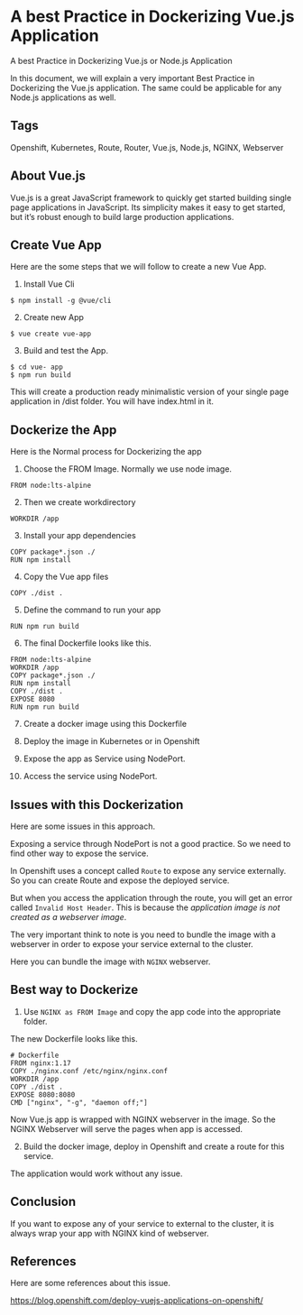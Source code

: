 # A best Practice in Dockerizing Vue.js Application

A best Practice in Dockerizing Vue.js or Node.js Application

In this document, we will explain a very important Best Practice in Dockerizing the Vue.js application. The same could be applicable for any Node.js applications as well.

## Tags

Openshift, Kubernetes, Route, Router, Vue.js, Node.js, NGINX, Webserver

## About Vue.js

Vue.js is a great JavaScript framework to quickly get started building single page applications in JavaScript. Its simplicity makes it easy to get started, but it’s robust enough to build large production applications.

## Create Vue App

Here are the some steps that we will follow to create a new Vue App.

1. Install Vue Cli

```
$ npm install -g @vue/cli
```

2. Create new App

```
$ vue create vue-app
```

3. Build and test the App.

```
$ cd vue- app
$ npm run build
```
This will create a production ready minimalistic version of your single page application in /dist folder. You will have index.html in it.

## Dockerize the App

Here is the Normal process for Dockerizing the app

1. Choose the FROM Image. Normally we use node image.

```
FROM node:lts-alpine 
```

2. Then we create workdirectory

```
WORKDIR /app
```

3. Install your app dependencies 

```
COPY package*.json ./
RUN npm install
```

4. Copy the Vue app files

```
COPY ./dist .
```

5. Define the command to run your app 

```
RUN npm run build
```

6.	The final Dockerfile looks like this.

```
FROM node:lts-alpine 
WORKDIR /app
COPY package*.json ./
RUN npm install
COPY ./dist .
EXPOSE 8080
RUN npm run build
```

7.	Create a docker image using this Dockerfile

8.	Deploy the image in Kubernetes or in Openshift 

9.	Expose the app as Service using NodePort.

10.	Access the service using NodePort.


## Issues with this Dockerization

Here are some issues in this approach.

Exposing a service through NodePort is not a good practice. So we need to find other way to expose the service.

In Openshift uses a concept called `Route` to expose any service externally. So you can create Route and expose the deployed service. 

But when you access the application through the route, you will get an error called `Invalid Host Header`. This is because the *application image is not created as a webserver image*.

The very important think to note is you need to bundle the image with a webserver in order to expose your service external to the cluster.

Here you can bundle the image with `NGINX` webserver.

## Best way to Dockerize 

1. Use `NGINX as FROM Image` and copy the app code into the appropriate folder.

The new Dockerfile looks like this.

```
# Dockerfile
FROM nginx:1.17
COPY ./nginx.conf /etc/nginx/nginx.conf
WORKDIR /app
COPY ./dist .
EXPOSE 8080:8080
CMD ["nginx", "-g", "daemon off;"]
```

Now Vue.js app is wrapped with NGINX webserver in the image. So the NGINX Webserver will serve the pages when app is accessed.

2. Build the docker image, deploy in Openshift and create a route for this service. 

The application would work without any issue.


## Conclusion

If you want to expose any of your service to external to the cluster, it is always wrap your app with NGINX kind of webserver.

## References

Here are some references about this issue.

https://blog.openshift.com/deploy-vuejs-applications-on-openshift/